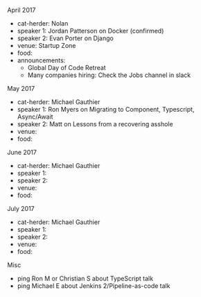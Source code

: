 April 2017

- cat-herder: Nolan
- speaker 1: Jordan Patterson on Docker (confirmed) 
- speaker 2: Evan Porter on Django
- venue: Startup Zone
- food: 
- announcements:
  - Global Day of Code Retreat
  - Many companies hiring: Check the Jobs channel in slack
  

May 2017

- cat-herder: Michael Gauthier
- speaker 1: Ron Myers on Migrating to Component, Typescript, Async/Await
- speaker 2: Matt on Lessons from a recovering asshole
- venue:
- food: 

June 2017

- cat-herder: Michael Gauthier
- speaker 1:
- speaker 2:
- venue:
- food: 

July 2017

- cat-herder: Michael Gauthier
- speaker 1:
- speaker 2:
- venue:
- food: 

Misc

- ping Ron M or Christian S about TypeScript talk
- ping Michael E about Jenkins 2/Pipeline-as-code talk
